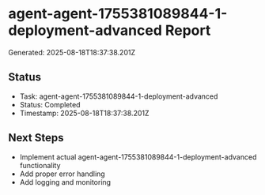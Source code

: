 # agent-agent-1755381089844-1-deployment-advanced Report

Generated: 2025-08-18T18:37:38.201Z

## Status
- Task: agent-agent-1755381089844-1-deployment-advanced
- Status: Completed
- Timestamp: 2025-08-18T18:37:38.201Z

## Next Steps
- Implement actual agent-agent-1755381089844-1-deployment-advanced functionality
- Add proper error handling
- Add logging and monitoring
